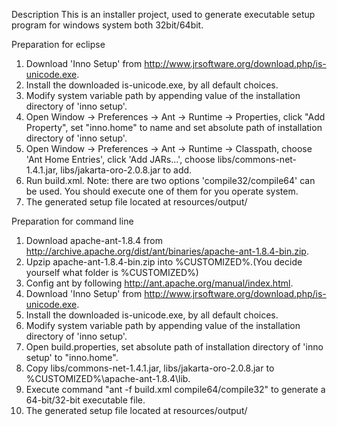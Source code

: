 Description
This is an installer project, used to generate executable setup program for windows system both 32bit/64bit.


Preparation for eclipse
1. Download 'Inno Setup' from http://www.jrsoftware.org/download.php/is-unicode.exe.
2. Install the downloaded is-unicode.exe, by all default choices.
3. Modify system variable path by appending value of the installation directory of 'inno setup'.
4. Open Window -> Preferences -> Ant -> Runtime -> Properties, click "Add Property", set "inno.home" to name and set absolute path of installation directory of 'inno setup'.
5. Open Window -> Preferences -> Ant -> Runtime -> Classpath, choose 'Ant Home Entries', click 'Add JARs...', choose libs/commons-net-1.4.1.jar, libs/jakarta-oro-2.0.8.jar to add.
6. Run build.xml. Note: there are two options 'compile32/compile64' can be used. You should execute one of them for you operate system.
7. The generated setup file located at resources/output/


Preparation for command line
1.  Download apache-ant-1.8.4 from http://archive.apache.org/dist/ant/binaries/apache-ant-1.8.4-bin.zip.
2.  Upzip apache-ant-1.8.4-bin.zip into %CUSTOMIZED%.(You decide yourself what folder is %CUSTOMIZED%)
3.  Config ant by following http://ant.apache.org/manual/index.html.
4.  Download 'Inno Setup' from http://www.jrsoftware.org/download.php/is-unicode.exe.
5.  Install the downloaded is-unicode.exe, by all default choices.
6.  Modify system variable path by appending value of the installation directory of 'inno setup'.
7.  Open build.properties, set absolute path of installation directory of 'inno setup' to "inno.home".
8.  Copy libs/commons-net-1.4.1.jar, libs/jakarta-oro-2.0.8.jar to %CUSTOMIZED%\apache-ant-1.8.4\lib.
9.  Execute command "ant -f build.xml compile64/compile32" to generate a 64-bit/32-bit executable file.
10. The generated setup file located at resources/output/
